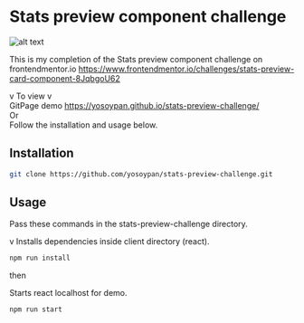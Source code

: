 # Stats preview component challenge

![alt text](https://i.gyazo.com/716070461e6d375a2ffffd20dc66217c.png)

This is my completion of the Stats preview component challenge on frontendmentor.io
https://www.frontendmentor.io/challenges/stats-preview-card-component-8JqbgoU62

v To view v <br />
GitPage demo https://yosoypan.github.io/stats-preview-challenge/ <br />
Or <br />
Follow the installation and usage below.

## Installation

```bash
git clone https://github.com/yosoypan/stats-preview-challenge.git
```

## Usage

Pass these commands in the stats-preview-challenge directory.

v Installs dependencies inside client directory (react).
```bash
npm run install
```

then 

Starts react localhost for demo.
```bash
npm run start
```
